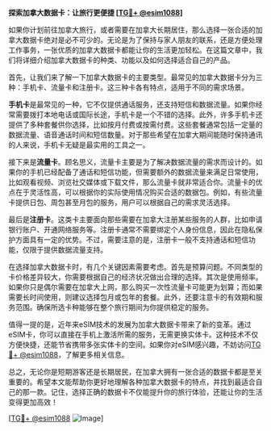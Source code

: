 **探索加拿大数据卡：让旅行更便捷 [[TG💪+ @esim1088](https://t.me/s/esim1088)]**

如果你计划前往加拿大旅行，或者需要在加拿大长期居住，那么选择一张合适的加拿大数据卡绝对是必不可少的。无论是为了保持与家人朋友的联系，还是方便处理工作事务，一张优质的加拿大数据卡都能让你的生活更加轻松。在这篇文章中，我们将详细介绍加拿大数据卡的种类、功能以及如何选择适合自己的产品。

首先，让我们来了解一下加拿大数据卡的主要类型。最常见的加拿大数据卡分为三种：手机卡、流量卡和注册卡。这三种卡各有特点，适用于不同的需求场景。

**手机卡**是最常见的一种，它不仅提供通话服务，还支持短信和数据流量。如果你经常需要拨打本地电话或国际长途，手机卡是一个不错的选择。此外，许多手机卡还提供了多种套餐供你选择，比如按月付费或按需付费。这些套餐通常包括一定量的数据流量、语音通话时间和短信数量。对于那些希望在加拿大期间能随时保持通讯的人来说，手机卡无疑是最实用的工具之一。

接下来是**流量卡**。顾名思义，流量卡主要是为了解决数据流量的需求而设计的。如果你的手机已经配备了通话和短信功能，但需要额外的数据流量来满足日常使用，比如观看视频、浏览社交媒体或下载文件，那么流量卡就非常适合你。流量卡的优点在于灵活性高，可以根据你的实际使用情况购买合适的数据包。例如，有些流量卡提供日包、周包甚至月包的服务，用户可以根据自己的需求灵活选择。

最后是**注册卡**。这类卡主要面向那些需要在加拿大注册某些服务的人群，比如申请银行账户、开通网络服务等。注册卡通常不需要绑定个人身份信息，因此在隐私保护方面具有一定的优势。不过，需要注意的是，注册卡一般不支持通话和短信功能，仅限于提供数据流量支持。

在选择加拿大数据卡时，有几个关键因素需要考虑。首先是预算问题。不同类型的卡价格差异较大，你需要根据自己的经济状况做出合理的选择。其次是使用频率。如果你只是偶尔需要在加拿大上网，那么购买一次性流量卡可能更为划算；而如果需要长时间使用，则建议选择包月或包年的套餐。此外，还要注意卡的有效期和服务范围。确保所选卡种能够在整个旅行期间为你提供稳定的服务。

值得一提的是，近年来eSIM技术的发展为加拿大数据卡带来了新的变革。通过eSIM卡，你可以直接在手机上激活所需的服务，无需更换实体卡。这种技术不仅方便快捷，还能节省携带多张实体卡的空间。如果你对eSIM感兴趣，不妨访问[TG💪+ @esim1088](https://t.me/s/esim1088)，了解更多相关信息。

总之，无论你是短期游客还是长期居民，在加拿大拥有一张合适的数据卡都是至关重要的。希望本文能帮助你更好地理解各种加拿大数据卡的特点，并找到最适合自己的那一款。记住，选择正确的数据卡不仅能提升你的旅行体验，还能让你的生活变得更加高效！

[[TG💪+ @esim1088](https://t.me/s/esim1088) ![Image](https://i.postimg.cc/4NQfJmqS/Snipaste-2025-05-13-00-14-12.png)]